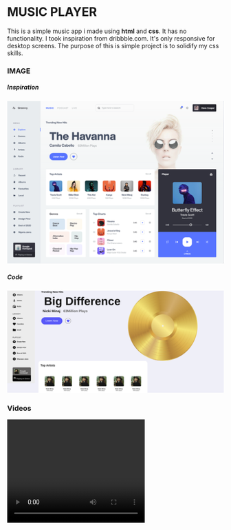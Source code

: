 <h1> MUSIC PLAYER</h1>

<p> This is a simple music app i made using <b>html</b> and <b>css</b>.
  It has no functionality. I took inspiration from dribbble.com.
  It's only responsive for desktop screens.
  The purpose of this is simple project is to solidify my css skills.
</p>

<h3> IMAGE</h3>
<h5> Inspiration </h5>
<img src="./images/screenshot.png" alt="">

<h5> Code</h5>
<img src="./images/code screenshot.png" alt="">

<h3> Videos</h3>
<video width="320" height="240" controls>
  <source src="./images/video.webm" type="video/webm">
Your browser does not support the video tag.
</video>
